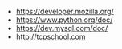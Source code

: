 
- https://developer.mozilla.org/
- https://www.python.org/doc/
- https://dev.mysql.com/doc/
- http://tcpschool.com
